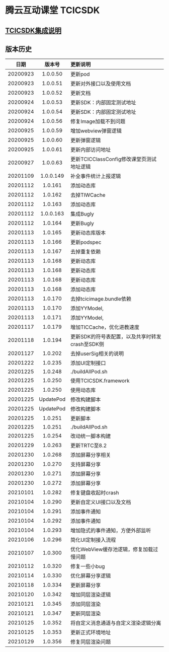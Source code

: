 # 腾云互动课堂 TCICSDK 

## [TCICSDK集成说明](TCICSDK使用说明.md)

## 版本历史

| 日期 | 版本号 |  更新说明 |
|:---------:|:--------:|:-------- |
| 20200923 | 1.0.0.50 | 更新pod |
| 20200923 | 1.0.0.51 | 更新对外接口以及使用文档 |
| 20200923 | 1.0.0.52 | 更新文档 |
| 20200924 | 1.0.0.53 | 更新SDK：内部固定测试地址 |
| 20200924 | 1.0.0.54 | 更新SDK：内部固定测试地址 |
| 20200924 | 1.0.0.56 | 修复Image加载不到问题 |
| 20200925 | 1.0.0.59 | 增加webview弹窗逻辑 |
| 20200925 | 1.0.0.60 | 更新弹窗逻辑 |
| 20200925 | 1.0.0.61 | 更新内部访问地址 |
| 20200927 | 1.0.0.63 | 更新TCICClassConfig修改课堂页测试地址逻辑 |
| 20201109 | 1.0.0.149 | 补全事件统计上报逻辑 |
| 20201112 | 1.0.161 | 添加动态库 |
| 20201112 | 1.0.162 | 去掉TIWCache |
| 20201112 | 1.0.163 | 添加动态库 |
| 20201112 | 1.0.0.163 | 集成Bugly |
| 20201112 | 1.0.164 | 更新Bugly |
| 20201113 | 1.0.165 | 更新动态库版本 |
| 20201113 | 1.0.166 | 更新podspec |
| 20201113 | 1.0.167 | 去掉重复依赖 |
| 20201113 | 1.0.168 | 更新动态库 |
| 20201113 | 1.0.168 | 更新动态库 |
| 20201113 | 1.0.168 | 更新动态库 |
| 20201113 | 1.0.168 | 添加动态库 |
| 20201113 | 1.0.170 | 去掉tcicimage.bundle依赖 |
| 20201113 | 1.0.170 | 添加YYModel, |
| 20201113 | 1.0.171 | 添加YYModel, |
| 20201117 | 1.0.179 | 增加TICCache，优化进教速度 |
| 20201118 | 1.0.194 | 更新SDK的符号表配置，以及共享时转发crash至SDK侧 |
| 20201127 | 1.0.202 | 去掉userSig相关的说明 |
| 20201222 | 1.0.235 | 添加UI定制接口 |
| 20201225 | 1.0.248 | ./buildAllPod.sh |
| 20201225 | 1.0.250 | 使用TCICSDK.framework |
| 20201225 | 1.0.250 | 使用动态库 |
| 20201225 | UpdatePod | 修改构建脚本 |
| 20201225 | UpdatePod | 修改构建脚本 |
| 20201225 | 1.0.251 | 更新脚本 |
| 20201225 | 1.0.251 | ./buildAllPod.sh |
| 20201225 | 1.0.254 | 改动统一脚本构建 |
| 20201229 | 1.0.263 | 更新TRTC至8.2 |
| 20201230 | 1.0.268 | 添加屏幕分享相关 |
| 20201230 | 1.0.270 | 支持屏幕分享 |
| 20201230 | 1.0.271 | 添加屏幕分享 |
| 20201230 | 1.0.272 | 添加屏幕分享 |
| 20210101 | 1.0.282 | 修复键盘收起时crash |
| 20210104 | 1.0.290 | 更新自定义UI接口以及文档 |
| 20210104 | 1.0.291 | 添加事件通知 |
| 20210104 | 1.0.292 | 添加事件通知 |
| 20210104 | 1.0.293 | 增加隐式的事件通知，方便外部监听 |
| 20210106 | 1.0.296 | 简化UI定制接入流程 |
| 20210107 | 1.0.300 | 优化WebView缓存池逻辑，修复加载过慢问题 |
| 20210112 | 1.0.320 | 修复一些小bug |
| 20210114 | 1.0.330 | 优化屏幕分享逻辑 |
| 20210118 | 1.0.334 | 更新屏幕分享 |
| 20210120 | 1.0.342 | 增加同层渲染逻辑 |
| 20210121 | 1.0.345 | 添加同层渲染 |
| 20210121 | 1.0.347 | 更新同层渲染 |
| 20210125 | 1.0.352 | 将自定义消息通道与自定义渲染逻辑分离 |
| 20210125 | 1.0.353 | 更新正式环境地址 |
| 20210129 | 1.0.356 | 修复同层渲染问题 |
